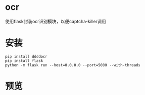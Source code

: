 # ocr
使用flask封装ocr识别模块，以便captcha-killer调用

# 安装
```
pip install ddddocr
pip install flask
python -m flask run --host=0.0.0.0 --port=5000 --with-threads
```
# 预览


